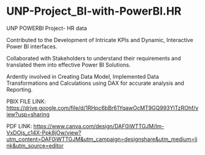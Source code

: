 # UNP-Project_BI-with-PowerBI.HR
UNP POWERBI Project- HR data

Contributed to the Development of Intricate KPIs and Dynamic, Interactive Power BI interfaces.

Collaborated with Stakeholders to understand their requirements and translated them into effective Power BI Solutions.

Ardently involved in Creating Data Model, Implemented Data Transformations and Calculations using DAX for accurate analysis and Reporting.


PBIX FILE LINK: https://drive.google.com/file/d/1RHpc6bBr61YqawOcMT9GQ993YlTzROhf/view?usp=sharing

PDF LINK: https://www.canva.com/design/DAF0iWTTGJM/lm-VxDOjs_c14X-Ppk8jOw/view?utm_content=DAF0iWTTGJM&utm_campaign=designshare&utm_medium=link&utm_source=editor

